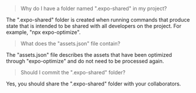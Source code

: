 > Why do I have a folder named ".expo-shared" in my project?

The ".expo-shared" folder is created when running commands that produce state that is intended to be shared with all developers on the project. For example, "npx expo-optimize".


> What does the "assets.json" file contain?

The "assets.json" file describes the assets that have been optimized through "expo-optimize" and do not need to be processed again.


> Should I commit the ".expo-shared" folder?

Yes, you should share the ".expo-shared" folder with your collaborators.
